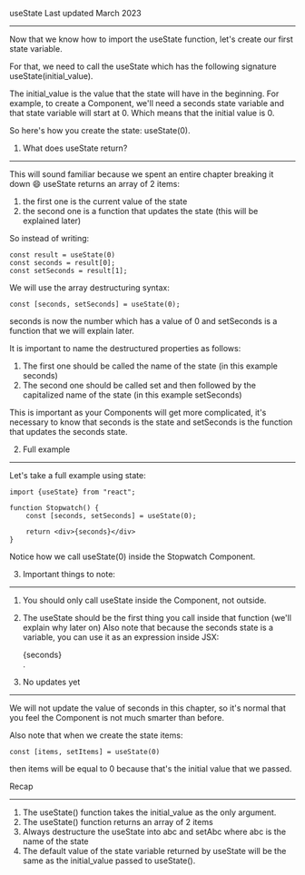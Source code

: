 useState 
Last updated March 2023
*****
Now that we know how to import the useState function, let's create our first state variable.

For that, we need to call the useState which has the following signature useState(initial_value).

The initial_value is the value that the state will have in the beginning.
For example, to create a <Stopwatch /> Component, we'll need a seconds state variable and that state variable will start at 0.
Which means that the initial value is 0.

So here's how you create the state: useState(0).

1. What does useState return?
******
This will sound familiar because we spent an entire chapter breaking it down 😄
useState returns an array of 2 items:

1. the first one is the current value of the state
2. the second one is a function that updates the state (this will be explained later)

So instead of writing:

```
const result = useState(0)
const seconds = result[0];
const setSeconds = result[1];
```
We will use the array destructuring syntax:

```
const [seconds, setSeconds] = useState(0);
```
seconds is now the number which has a value of 0 and setSeconds is a function that we will explain later.

It is important to name the destructured properties as follows:

1. The first one should be called the name of the state (in this example seconds)
2. The second one should be called set and then followed by the capitalized name of the state (in this example setSeconds)

This is important as your Components will get more complicated, it's necessary to know that seconds is the state and setSeconds is the function that updates the seconds state.

2. Full example
****

Let's take a full example using state:

```
import {useState} from "react";

function Stopwatch() {
    const [seconds, setSeconds] = useState(0);

    return <div>{seconds}</div>
}
```
Notice how we call useState(0) inside the Stopwatch Component.

3. Important things to note:
****

1. You should only call useState inside the Component, not outside.
2. The useState should be the first thing you call inside that function (we'll explain why later on)
Also note that because the seconds state is a variable, you can use it as an expression inside JSX: <div>{seconds}</div>.

4. No updates yet
***

We will not update the value of seconds in this chapter, so it's normal that you feel the Component is not much smarter than before.

Also note that when we create the state items:

```
const [items, setItems] = useState(0)
```
then items will be equal to 0 because that's the initial value that we passed.

Recap
***

1. The useState() function takes the initial_value as the only argument.
2. The useState() function returns an array of 2 items
3. Always destructure the useState into abc and setAbc where abc is the name of the state
4. The default value of the state variable returned by useState will be the same as the initial_value passed to useState().
